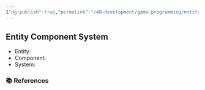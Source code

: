 ```yaml
---
{"dg-publish":true,"permalink":"/40-development/game-programming/entity-component-system/","noteIcon":"1","created":"Jan 02, 2024 15:47","updated":"Sep 12, 2024 23:24"}
---
```



## Entity Component System

- Entity:
- Component:
- System:

### 📚 References
